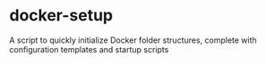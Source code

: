# docker-setup
A script to quickly initialize Docker folder structures, complete with configuration templates and startup scripts
